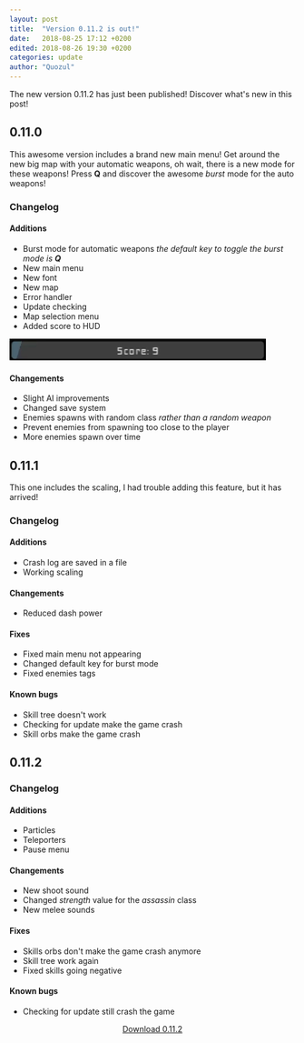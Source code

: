 ```yaml
---
layout: post
title:  "Version 0.11.2 is out!"
date:   2018-08-25 17:12 +0200
edited: 2018-08-26 19:30 +0200
categories: update
author: "Quozul"
---
```

The new version 0.11.2 has just been published! Discover what's new in this post!

## 0.11.0
This awesome version includes a brand new main menu! Get around the new big map with your automatic weapons, oh wait, there is a new mode for these weapons! Press **Q** and discover the awesome *burst* mode for the auto weapons!

### Changelog
#### Additions
+ Burst mode for automatic weapons *the default key to toggle the burst mode is **Q***
+ New main menu
+ New font
+ New map
+ Error handler
+ Update checking
+ Map selection menu
+ Added score to HUD  
<img src="/assets/posts/2018-08-25/score_bar.gif"/>

#### Changements
+ Slight AI improvements
+ Changed save system
+ Enemies spawns with random class *rather than a random weapon*
+ Prevent enemies from spawning too close to the player
+ More enemies spawn over time

## 0.11.1
This one includes the scaling, I had trouble adding this feature, but it has arrived!

### Changelog
#### Additions
+ Crash log are saved in a file
+ Working scaling

#### Changements
+ Reduced dash power

#### Fixes
+ Fixed main menu not appearing
+ Changed default key for burst mode
+ Fixed enemies tags

#### Known bugs
+ Skill tree doesn't work
+ Checking for update make the game crash
+ Skill orbs make the game crash

## 0.11.2

### Changelog
#### Additions
+ Particles
+ Teleporters
+ Pause menu

#### Changements
+ New shoot sound
+ Changed *strength* value for the *assassin* class
+ New melee sounds

#### Fixes
+ Skills orbs don't make the game crash anymore
+ Skill tree work again
+ Fixed skills going negative

#### Known bugs
+ Checking for update still crash the game

<p align="center"><a class="button red" href="https://github.com/Quozul/Pirikium/releases/tag/v0.11.2">Download 0.11.2</a></p>